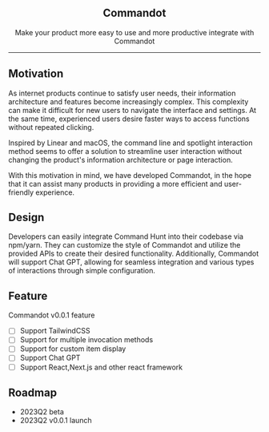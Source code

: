 <h2 align="center">
  Commandot
</h2>

<p align="center">
  Make your product more easy to use and more productive integrate with Commandot
</p>

---

## Motivation

As internet products continue to satisfy user needs, their information architecture and features become increasingly complex. This complexity can make it difficult for new users to navigate the interface and settings. At the same time, experienced users desire faster ways to access functions without repeated clicking.

Inspired by Linear and macOS, the command line and spotlight interaction method seems to offer a solution to streamline user interaction without changing the product's information architecture or page interaction.

With this motivation in mind, we have developed Commandot, in the hope that it can assist many products in providing a more efficient and user-friendly experience.

## Design 

Developers can easily integrate Command Hunt into their codebase via npm/yarn. They can customize the style of Commandot and utilize the provided APIs to create their desired functionality. Additionally, Commandot will support Chat GPT, allowing for seamless integration and various types of interactions through simple configuration.


## Feature

Commandot v0.0.1 feature

- [ ] Support TailwindCSS
- [ ] Support for multiple invocation methods
- [ ] Support for custom item display
- [ ] Support Chat GPT
- [ ] Support React,Next.js and other react framework

## Roadmap

- 2023Q2 beta
- 2023Q2 v0.0.1 launch